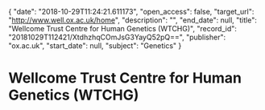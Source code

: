 {
  "date": "2018-10-29T11:24:21.611173", 
  "open_access": false, 
  "target_url": "http://www.well.ox.ac.uk/home", 
  "description": "", 
  "end_date": null, 
  "title": "Wellcome Trust Centre for Human Genetics (WTCHG)", 
  "record_id": "20181029T112421/XtdhzhqCOmJsG3YayQ52pQ==", 
  "publisher": "ox.ac.uk", 
  "start_date": null, 
  "subject": "Genetics"
}

# Wellcome Trust Centre for Human Genetics (WTCHG)

